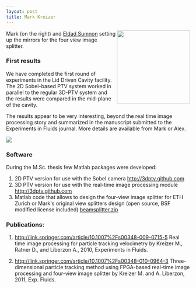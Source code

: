 ```yaml
---
layout: post
title: Mark Kreizer
---
```




<img src  = "{{ site.baseurl }}/images/mark_eldad_mirrors_test.png" width = "200" align="right">

Mark (on the right) and [Eldad Sumnon](eldad_sumnon.html) setting up the mirrors for the four view image splitter.



### First results

We have completed the first round of experiments in the Lid Driven Cavity facility. The 2D Sobel-based PTV system worked in parallel to the regular 3D-PTV system and the results were compared in the mid-plane of the cavity.

The results appear to be very interesting, beyond the real time image processing story and summarized in the manuscript submitted to the Experiments in Fluids journal. More details are available from Mark or Alex.



![](http://lh3.google.com/particle.tracking/RucBpp99CvI/AAAAAAAABAg/_QJCbyJw_Z0/s288/Image017.jpg)


### Software

During the M.Sc. thesis few Matlab packages were developed:

1.  2D PTV version for use with the Sobel camera <http://3dptv.github.com>
2.  3D PTV version for use with the real-time image processing module <http://3dptv.github.com>
3.  Matlab code that allows to design the four-view image splitter for ETH Zurich or Mark's original view splitters design (open source, BSF modified license included) [beamsplitter.zip](../files/beamsplitter.zip)



### Publications:

1.  <http://link.springer.com/article/10.1007%2Fs00348-009-0715-5> Real time image processing for particle tracking velocimetry by Kreizer M., Ratner D., and Liberzon A., 2010, Experiments in Fluids.

2. <http://link.springer.com/article/10.1007%2Fs00348-010-0964-3> Three-dimensional particle tracking method using FPGA-based real-time image processing and four-view image splitter by Kreizer M. and A. Liberzon, 2011, Exp. Fluids.
